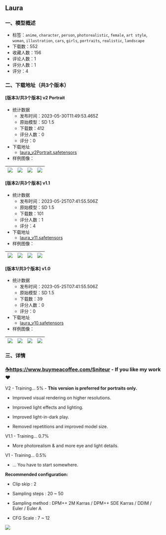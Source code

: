 ## Laura
### 一、模型概述

- 标签：`anime`, `character`, `person`, `photorealistic`, `female`, `art style`, `woman`, `illustration`, `cars`, `girls`, `portraits`, `realistic`, `landscape`
- 下载数：552
- 收藏人数：156
- 评论人数：1
- 评分人数：1
- 评分：4

### 二、下载地址（共3个版本）

#### [版本3/共3个版本] v2 Portrait

- 统计数据
  - 发布时间：2023-05-30T11:49:53.465Z
  - 原始模型：SD 1.5
  - 下载数：412
  - 评分人数：0
  - 评分：0
- 下载地址
  - [laura_v2Portrait.safetensors](https://civitai.com/api/download/models/80506)
- 样例图像：

| <img src="https://image.civitai.com/xG1nkqKTMzGDvpLrqFT7WA/82e48669-c6f7-4244-b276-d3822c7fd8f0/width=450/903760.jpeg" /> | <img src="https://image.civitai.com/xG1nkqKTMzGDvpLrqFT7WA/d2d4ddaf-ca2d-449e-8892-f1fcf72287df/width=450/903714.jpeg" /> | <img src="https://image.civitai.com/xG1nkqKTMzGDvpLrqFT7WA/11643a7a-050a-4e92-8f6b-1164f3d8631a/width=450/903599.jpeg" /> | <img src="https://image.civitai.com/xG1nkqKTMzGDvpLrqFT7WA/64ad2417-10a4-48ba-b792-f4baba47bd8d/width=450/903532.jpeg" /> |
| ---- | ---- | ---- | ---- |

#### [版本2/共3个版本] v1.1

- 统计数据
  - 发布时间：2023-05-25T07:41:55.506Z
  - 原始模型：SD 1.5
  - 下载数：101
  - 评分人数：1
  - 评分：4
- 下载地址
  - [laura_v11.safetensors](https://civitai.com/api/download/models/59574)
- 样例图像：

| <img src="https://image.civitai.com/xG1nkqKTMzGDvpLrqFT7WA/e256a5fc-be03-4641-ba6b-d76b65970678/width=450/683110.jpeg" /> | <img src="https://image.civitai.com/xG1nkqKTMzGDvpLrqFT7WA/a9518b63-7224-4b9f-62f6-cacb4e6cb200/width=450/651262.jpeg" /> | <img src="https://image.civitai.com/xG1nkqKTMzGDvpLrqFT7WA/52cee28d-5d06-449b-2950-eea9aaf29000/width=450/650077.jpeg" /> | <img src="https://image.civitai.com/xG1nkqKTMzGDvpLrqFT7WA/7da3a4fe-32fd-4524-90e5-442ea6d59800/width=450/650062.jpeg" /> |
| ---- | ---- | ---- | ---- |

#### [版本1/共3个版本] v1.0

- 统计数据
  - 发布时间：2023-05-25T07:41:55.506Z
  - 原始模型：SD 1.5
  - 下载数：39
  - 评分人数：0
  - 评分：0
- 下载地址
  - [laura_v10.safetensors](https://civitai.com/api/download/models/59570)
- 样例图像：

| <img src="https://image.civitai.com/xG1nkqKTMzGDvpLrqFT7WA/72375dce-0ba0-48d6-1a19-f60a87903200/width=450/649732.jpeg" /> | <img src="https://image.civitai.com/xG1nkqKTMzGDvpLrqFT7WA/750be7a7-f674-4461-bf97-1535b5d09200/width=450/649737.jpeg" /> | <img src="https://image.civitai.com/xG1nkqKTMzGDvpLrqFT7WA/96444079-573a-4be9-6830-76d4004a9d00/width=450/649738.jpeg" /> | <img src="https://image.civitai.com/xG1nkqKTMzGDvpLrqFT7WA/7a015dd8-df1d-4dc3-3471-185a75e88700/width=450/649746.jpeg" /> |
| ---- | ---- | ---- | ---- |


### 三、详情
<h3><a target="_blank" rel="ugc" href="https://emojipedia.org/hot-beverage/">☕</a><a target="_blank" rel="ugc" href="https://www.buymeacoffee.com/Sniteur"><strong>https://www.buymeacoffee.com/Sniteur</strong></a><strong> - If you like my work ❤</strong></h3><p></p><p>V2 - Training... 5% - <strong>This version is preferred for portraits only.</strong></p><ul><li><p>Improved visual rendering on higher resolutions.</p></li><li><p>Improved light effects and lighting.</p></li><li><p>Improved light-in-dark play.</p></li><li><p>Removed repetitions and improved model size.</p></li></ul><p>V1.1 - Training... 0.7%</p><ul><li><p>More photorealism &amp; and more eye and light details.</p></li></ul><p>V1 - Training... 0.5%</p><ul><li><p>... You have to start somewhere.</p></li></ul><p><strong>Recommended configuration:</strong></p><ul><li><p>Clip skip : 2</p></li></ul><ul><li><p>Sampling steps : 20 ~ 50</p></li><li><p>Sampling method : DPM++ 2M Karras / DPM++ SDE Karras / DDIM / Euler / Euler A</p></li><li><p>CFG Scale : 7 ~ 12</p></li></ul><p></p><img src="https://imagecache.civitai.com/xG1nkqKTMzGDvpLrqFT7WA/6cec1517-6f6d-49ca-5ac8-c6c85640a000/width=525/6cec1517-6f6d-49ca-5ac8-c6c85640a000.jpeg" />
